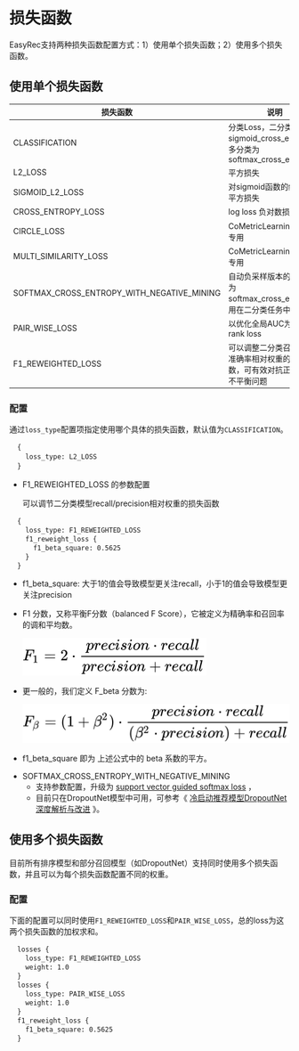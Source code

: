 # 损失函数

EasyRec支持两种损失函数配置方式：1）使用单个损失函数；2）使用多个损失函数。

## 使用单个损失函数

|损失函数|说明|
|---|---|
|CLASSIFICATION|分类Loss，二分类为sigmoid_cross_entropy；多分类为softmax_cross_entropy|
|L2_LOSS|平方损失|
|SIGMOID_L2_LOSS|对sigmoid函数的结果计算平方损失|
|CROSS_ENTROPY_LOSS|log loss 负对数损失|
|CIRCLE_LOSS|CoMetricLearningI2I模型专用|
|MULTI_SIMILARITY_LOSS|CoMetricLearningI2I模型专用|
|SOFTMAX_CROSS_ENTROPY_WITH_NEGATIVE_MINING|自动负采样版本的多分类为softmax_cross_entropy，用在二分类任务中|
|PAIR_WISE_LOSS|以优化全局AUC为目标的rank loss|
|F1_REWEIGHTED_LOSS|可以调整二分类召回率和准确率相对权重的损失函数，可有效对抗正负样本不平衡问题|


### 配置

通过`loss_type`配置项指定使用哪个具体的损失函数，默认值为`CLASSIFICATION`。

```protobuf
  {
    loss_type: L2_LOSS
  }
```

* F1_REWEIGHTED_LOSS 的参数配置

  可以调节二分类模型recall/precision相对权重的损失函数

```
  {
    loss_type: F1_REWEIGHTED_LOSS
    f1_reweight_loss {
      f1_beta_square: 0.5625
    }
  }
```

  - f1_beta_square: 大于1的值会导致模型更关注recall，小于1的值会导致模型更关注precision
  - F1 分数，又称平衡F分数（balanced F Score），它被定义为精确率和召回率的调和平均数。

      ![f1 score](../images/other/f1_score.svg)
  - 更一般的，我们定义 F_beta 分数为: 

      ![f_beta score](../images/other/f_beta_score.svg)
  - f1_beta_square 即为 上述公式中的 beta 系数的平方。


* SOFTMAX_CROSS_ENTROPY_WITH_NEGATIVE_MINING 
  - 支持参数配置，升级为 [support vector guided softmax loss](https://128.84.21.199/abs/1812.11317) ，
  - 目前只在DropoutNet模型中可用，可参考《 [冷启动推荐模型DropoutNet深度解析与改进](https://zhuanlan.zhihu.com/p/475117993) 》。

## 使用多个损失函数

目前所有排序模型和部分召回模型（如DropoutNet）支持同时使用多个损失函数，并且可以为每个损失函数配置不同的权重。

### 配置

下面的配置可以同时使用`F1_REWEIGHTED_LOSS`和`PAIR_WISE_LOSS`，总的loss为这两个损失函数的加权求和。

```
  losses {
    loss_type: F1_REWEIGHTED_LOSS
    weight: 1.0
  }
  losses {
    loss_type: PAIR_WISE_LOSS
    weight: 1.0
  }
  f1_reweight_loss {
    f1_beta_square: 0.5625
  }
```
